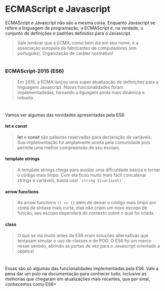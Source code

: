# ECMAScript e Javascript

ECMAScript e Javascript não são a mesma coisa. Enquanto Javascript se refere a linguagem de programação, a ECMAScript é, na verdade, o conjunto de definições e padrões definidos para o Javascript.

> Vale lembrar que a ECMA, como bem diz em seu nome, é a associação européia de fabricantes de computadores (em português). Organização de caráter normativo!

#
### ECMAScript-2015 (ES6)
> Em 2015, a ECMA lançou uma super atualização de definições para a linguagem Javascript. Novas funcionalidades foram implementadadas, tornando a liguagem ainda mais dinâmica e robusta.

#
Vamos ver algumas das novidades apresentadas pela ES6:

#### let e const
> **let** e **const** são palavras reservadas para declaração de variáveis. Sua implementação foi amplamente aceita pela comunidade pois permite uma melhor compreensão de seu escopo.

#### template strings
> A template strings chega para auxiliar uma dificuldade básica e tornar o código mais limpo. Com ela ficou muito mais fácil concatenar strings e variáveis, basta usar ``` `string ${variavel}` ```.

#### arrow functions
> As arrow functions ``` () => {} ``` além de deixar o código mais limpo por conta da sintaxe mais curta, elas não criam um novo escopo de função, seu escopo dependerá do contexto sobre o qual foi criada.

#### class
> O que se via muito antes da ES6 eram soluções alternativas que tentavam simular o uso de classes e de POO. O ES6 foi um marco nesse sentido, abrindo as portas de vez para o Javascript orientado a objetos!

#
Essas são só algumas das funcionalidades implementadas pela ES6.
Vale a pena dar um pulo na documentação para conhecer tudo, inclusive as melhorias que chegaram em atualizações mais recentes, que por sinal, conhecemos como ES6+
